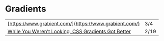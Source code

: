 # Gradients

|  |  |
| :--- | :--- |
| [https://www.grabient.com/](https://www.grabient.com/) | 3/4 |
| [While You Weren’t Looking, CSS Gradients Got Better](https://css-tricks.com/while-you-werent-looking-css-gradients-got-better/) | 2/19 |

